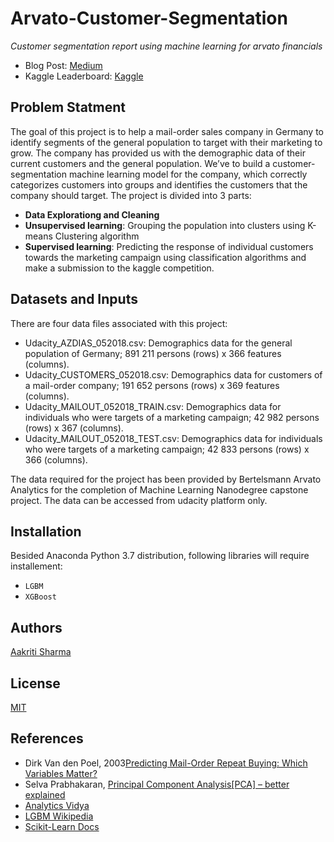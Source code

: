 # Arvato-Customer-Segmentation
_Customer segmentation report using machine learning for arvato financials_

- Blog Post: [Medium](https://aakriti01as.medium.com/arvato-bertelsmann-customer-segmentation-5ff58d891e12)
- Kaggle Leaderboard: [Kaggle](https://www.kaggle.com/c/udacity-arvato-identify-customers/leaderboard)

## Problem Statment
The goal of this project is to help a mail-order sales company in Germany to identify segments of the general population to target with their marketing to grow. The company has provided us with the demographic data of their current customers and the general population. We’ve to build a customer-segmentation machine learning model for the company, which correctly categorizes customers into groups and identifies the customers that the company should target. 
The project is divided into 3 parts:
- **Data Explorationg and Cleaning**
- **Unsupervised learning**: Grouping the population into clusters using K-means Clustering algorithm
- **Supervised learning**: Predicting the response of individual customers towards the marketing campaign using classification algorithms and make a submission to the kaggle competition.

## Datasets and Inputs

There are four data files associated with this project:
- Udacity_AZDIAS_052018.csv: Demographics data for the general population of
Germany; 891 211 persons (rows) x 366 features (columns).
- Udacity_CUSTOMERS_052018.csv: Demographics data for customers of a mail-order
company; 191 652 persons (rows) x 369 features (columns).
- Udacity_MAILOUT_052018_TRAIN.csv: Demographics data for individuals who were
targets of a marketing campaign; 42 982 persons (rows) x 367 (columns).
- Udacity_MAILOUT_052018_TEST.csv: Demographics data for individuals who were
targets of a marketing campaign; 42 833 persons (rows) x 366 (columns).

The data required for the project has been provided by Bertelsmann Arvato Analytics for the completion of Machine Learning Nanodegree capstone project. The data can be accessed from udacity platform only.

## Installation
Besided Anaconda Python 3.7 distribution, following libraries will require installement:
- ```LGBM```
- ```XGBoost```

## Authors
[Aakriti Sharma](https://github.com/itirkaa)

## License
[MIT](https://choosealicense.com/licenses/mit/)

## References
- Dirk Van den Poel, 2003[Predicting Mail-Order Repeat Buying: Which Variables Matter?](http://ebc.ie.nthu.edu.tw/km/MI/crm/papper/wp_03_191.pdf)
- Selva Prabhakaran, [Principal Component Analysis[PCA] – better explained](https://www.machinelearningplus.com/machine-learning/principal-components-analysis-pca-better-explained/)
- [Analytics Vidya](https://www.analyticsvidhya.com/blog/2020/10/a-simple-explanation-of-k-means-clustering/)
- [LGBM Wikipedia](https://en.wikipedia.org/wiki/LightGBM)
- [Scikit-Learn Docs](https://scikit-learn.org/stable/modules/clustering.html#silhouette-coefficient)
